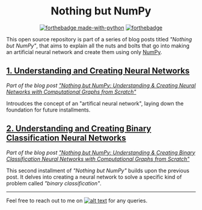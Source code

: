 
<div align='center'>
<h1> Nothing but NumPy </h1>
</div>

<div align='center'>
   
[![forthebadge made-with-python](http://ForTheBadge.com/images/badges/made-with-python.svg)](https://www.python.org/)
[![forthebadge](https://forthebadge.com/images/badges/built-with-love.svg)](https://forthebadge.com)
</div>
  
This open source repository is part of a series of blog posts titled _"Nothing but NumPy"_, that aims to explain all the nuts
and bolts that go into making an artificial neural network and create them using only [NumPy](https://numpy.org/).


## [1. Understanding and Creating Neural Networks](/Understanding_and_Creating_NNs)

_Part of the blog post ["Nothing but NumPy: Understanding &amp; Creating Neural Networks with Computational Graphs from Scratch"](https://medium.com/@rafayak/nothing-but-numpy-understanding-creating-neural-networks-with-computational-graphs-from-scratch-6299901091b0)_

Introudces the concept of an "artifical neural network", laying down the foundation for future installments.


## [2. Understanding and Creating Binary Classification Neural Networks](/Understanding_and_Creating_Binary_Classification_NNs)
_Part of the blog post ["Nothing but NumPy: Understanding &amp; Creating Binary Classification Neural Networks with Computational Graphs from Scratch"](https://medium.com/@rafayak/nothing-but-numpy-understanding-creating-binary-classification-neural-networks-with-e746423c8d5c)_


This second installment of _"Nothing but NumPy"_ builds upon the previous post. It delves into creating a neural network to solve a
specific kind of problem called _"binary classification"_.  



___



Feel free to reach out to me on [![alt text][1.2]][1] for any queries.

[1]: https://twitter.com/RafayAK 
[1.2]: http://i.imgur.com/wWzX9uB.png (@RafayAK)

